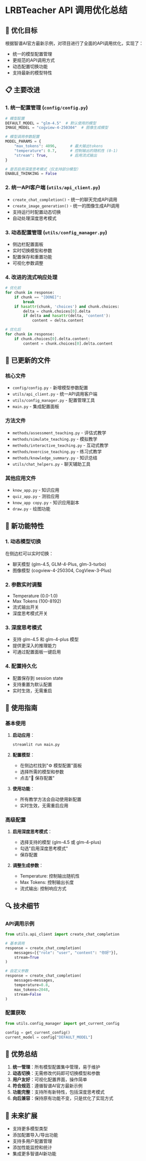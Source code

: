 # LRBTeacher API 调用优化总结

## 🎯 优化目标

根据智谱AI官方最新示例，对项目进行了全面的API调用优化，实现了：
- 统一的模型配置管理
- 更规范的API调用方式
- 动态配置切换功能
- 支持最新的模型特性

## 📋 主要改进

### 1. 统一配置管理 (`config/config.py`)

```python
# 模型配置
DEFAULT_MODEL = "glm-4.5"  # 默认使用的模型
IMAGE_MODEL = "cogview-4-250304"  # 图像生成模型

# 模型调用参数配置
MODEL_PARAMS = {
    "max_tokens": 4096,      # 最大输出tokens
    "temperature": 0.7,      # 控制输出的随机性 (0-1)
    "stream": True,          # 启用流式输出
}

# 是否启用深度思考模式（仅支持部分模型）
ENABLE_THINKING = False
```

### 2. 统一API客户端 (`utils/api_client.py`)

- `create_chat_completion()` - 统一的聊天完成API调用
- `create_image_generation()` - 统一的图像生成API调用
- 支持运行时配置动态切换
- 自动处理深度思考模式

### 3. 动态配置管理 (`utils/config_manager.py`)

- 侧边栏配置面板
- 实时切换模型和参数
- 配置保存和重置功能
- 可视化参数调整

### 4. 改进的流式响应处理

```python
# 优化前
for chunk in response:
    if chunk == "[DONE]":
        break
    if hasattr(chunk, 'choices') and chunk.choices:
        delta = chunk.choices[0].delta
        if delta and hasattr(delta, 'content'):
            content = delta.content

# 优化后
for chunk in response:
    if chunk.choices[0].delta.content:
        content = chunk.choices[0].delta.content
```

## 🔧 已更新的文件

### 核心文件
- `config/config.py` - 新增模型参数配置
- `utils/api_client.py` - 统一API调用客户端
- `utils/config_manager.py` - 配置管理工具
- `main.py` - 集成配置面板

### 方法文件
- `methods/assessment_teaching.py` - 评估式教学
- `methods/simulate_teaching.py` - 模拟教学
- `methods/interactive_teaching.py` - 互动式教学
- `methods/exercise_teaching.py` - 练习式教学
- `methods/knowledge_summary.py` - 知识总结
- `utils/chat_helpers.py` - 聊天辅助工具

### 其他应用文件
- `know_app.py` - 知识应用
- `quiz_app.py` - 测验应用
- `know_app copy.py` - 知识应用副本
- `draw.py` - 绘图功能

## 🚀 新功能特性

### 1. 动态模型切换
在侧边栏可以实时切换：
- 聊天模型 (glm-4.5, GLM-4-Plus, glm-3-turbo)
- 图像模型 (cogview-4-250304, CogView-3-Plus)

### 2. 参数实时调整
- Temperature (0.0-1.0)
- Max Tokens (100-8192)
- 流式输出开关
- 深度思考模式开关

### 3. 深度思考模式
- 支持 glm-4.5 和 glm-4-plus 模型
- 提供更深入的推理能力
- 可通过配置面板一键启用

### 4. 配置持久化
- 配置保存到 session state
- 支持重置为默认配置
- 实时生效，无需重启

## 📖 使用指南

### 基本使用

1. **启动应用**：
   ```bash
   streamlit run main.py
   ```

2. **配置模型**：
   - 在侧边栏找到"⚙️ 模型配置"面板
   - 选择所需的模型和参数
   - 点击"💾 保存配置"

3. **使用功能**：
   - 所有教学方法会自动使用新配置
   - 实时生效，无需重启应用

### 高级配置

1. **启用深度思考模式**：
   - 选择支持的模型 (glm-4.5 或 glm-4-plus)
   - 勾选"启用深度思考模式"
   - 保存配置

2. **调整生成参数**：
   - Temperature: 控制输出随机性
   - Max Tokens: 控制输出长度
   - 流式输出: 控制响应方式

## 🔍 技术细节

### API调用示例

```python
from utils.api_client import create_chat_completion

# 基本调用
response = create_chat_completion(
    messages=[{"role": "user", "content": "你好"}],
    stream=True
)

# 自定义参数
response = create_chat_completion(
    messages=messages,
    temperature=0.8,
    max_tokens=2048,
    stream=False
)
```

### 配置获取

```python
from utils.config_manager import get_current_config

config = get_current_config()
current_model = config["DEFAULT_MODEL"]
```

## 🎉 优势总结

1. **统一管理**：所有模型配置集中管理，易于维护
2. **动态切换**：无需修改代码即可切换模型和参数
3. **用户友好**：可视化配置界面，操作简单
4. **符合规范**：遵循智谱AI官方最新示例
5. **功能完整**：支持所有新特性，包括深度思考模式
6. **向后兼容**：保持原有功能不变，只是优化了实现方式

## 🔮 未来扩展

- 支持更多模型类型
- 添加配置导入/导出功能
- 支持多用户配置管理
- 添加性能监控和统计
- 集成更多智谱AI新功能